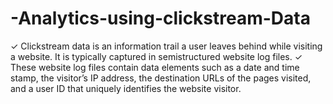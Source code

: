 # -Analytics-using-clickstream-Data
✓ Clickstream data is an information trail a user leaves behind while visiting a website. It is typically captured in semistructured website log files. ✓ These website log files contain data elements such as a date and time stamp, the visitor’s IP address, the destination URLs of the pages visited, and a user ID that uniquely identifies the website visitor.
